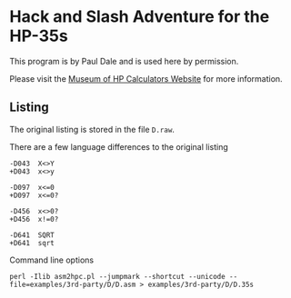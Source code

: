 # Hack and Slash Adventure for the HP-35s

This program is by Paul Dale and is used here by permission.

Please visit the [Museum of HP Calculators Website](https://www.hpmuseum.org/software/35hacksl.htm) for more information.

## Listing

The original listing is stored in the file `D.raw`.

There are a few language differences to the original listing

```
-D043  X<>Y
+D043  x<>y

-D097  x<=0
+D097  x<=0?

-D456  x<>0?
+D456  x!=0?

-D641  SQRT
+D641  sqrt
```

Command line options

```
perl -Ilib asm2hpc.pl --jumpmark --shortcut --unicode --file=examples/3rd-party/D/D.asm > examples/3rd-party/D/D.35s
```
